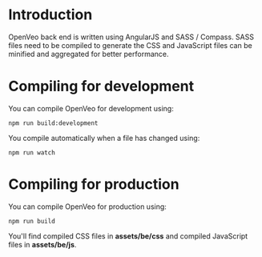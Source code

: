 # Introduction

OpenVeo back end is written using AngularJS and SASS / Compass. SASS files need to be compiled to generate the CSS and JavaScript files can be minified and aggregated for better performance.

# Compiling for development

You can compile OpenVeo for development using:

    npm run build:development

You compile automatically when a file has changed using:

    npm run watch

# Compiling for production

You can compile OpenVeo for production using:

    npm run build

You'll find compiled CSS files in **assets/be/css** and compiled JavaScript files in **assets/be/js**.
